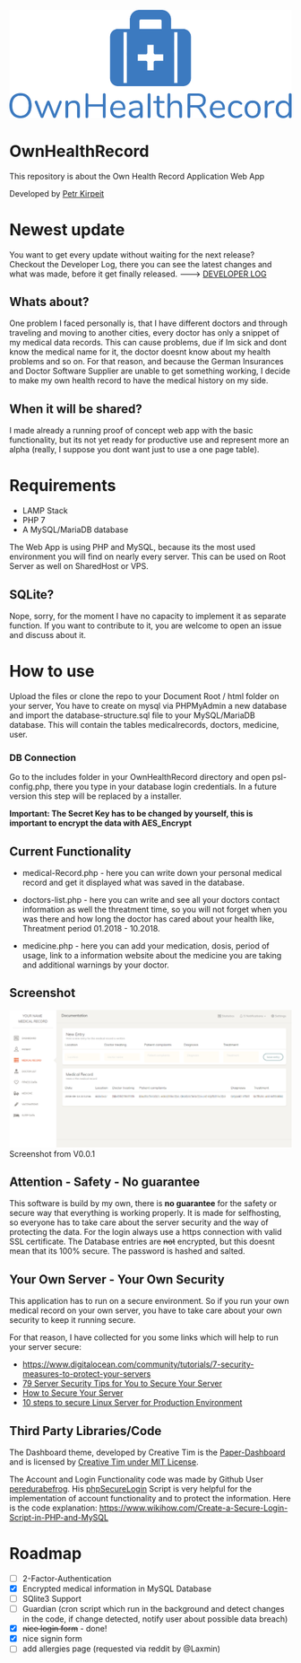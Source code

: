 ![](images/ownhealthrecord_logo.png)

# OwnHealthRecord
This repository is about the Own Health Record Application Web App

Developed by <a href="https://github.com/petrk94" target="_blank">Petr Kirpeit</a>

# Newest update
You want to get every update without waiting for the next release?
Checkout the Developer Log, there you can see the latest changes and what was made, before it get finally released. 
---> <a href="DeveloperLog.md" target="_blank">DEVELOPER LOG</a>

## Whats about?
One problem I faced personally is, that I have different doctors and through traveling and moving to another cities, every doctor has only a snippet of my medical data records.
This can cause problems, due if Im sick and dont know the medical name for it, the doctor doesnt know about my health problems and so on.
For that reason, and because the German Insurances and Doctor Software Supplier are unable to get something working, I decide to make my own health record to have the medical history on my side.

## When it will be shared?
I made already a running proof of concept web app with the basic functionality, but its not yet ready for productive use and represent more an alpha (really, I suppose you dont want just to use a one page table).

# Requirements
* LAMP Stack
* PHP 7
* A MySQL/MariaDB database

The Web App is using PHP and MySQL, because its the most used environment you will find on nearly every server. This can be used on Root Server as well on SharedHost or VPS.

## SQLite?
Nope, sorry, for the moment I have no capacity to implement it as separate function. If you want to contribute to it, you are welcome to open an issue and discuss about it.

# How to use
Upload the files or clone the repo to your Document Root / html folder on your server, 
You have to create on mysql via PHPMyAdmin a new database and import the database-structure.sql file to your MySQL/MariaDB database. This will contain the tables medicalrecords, doctors, medicine, user.

### DB Connection
Go to the includes folder in your OwnHealthRecord directory and open psl-config.php, there you type in your database login credentials. In a future version this step will be replaced by a installer.

**Important: The Secret Key has to be changed by yourself, this is important to encrypt the data with AES_Encrypt** 

## Current Functionality
* medical-Record.php - here you can write down your personal medical record and get it    displayed what was saved in the database.

* doctors-list.php - here you can write and see all your doctors contact information as well the threatment time, so you will not forget when you was there and how long the doctor has cared about your health like, Threatment period 01.2018 - 10.2018.
  
* medicine.php - here you can add your medication, dosis, period of usage, link to a
  information website about the medicine you are taking and additional warnings by your doctor.


## Screenshot
![](images/ownhealthrecord_medrecord_dashboard.png)
Screenshot from V0.0.1

## Attention - Safety - No guarantee
This software is build by my own, there is **no guarantee** for the safety or secure way that everything is working properly. It is made for selfhosting, so everyone has to take care about the server security and the way of protecting the data. For the login always use a https connection with valid SSL certificate. The Database entries are ~~not~~ encrypted, but this doesnt mean that its 100% secure. The password is hashed and salted.

## Your Own Server - Your Own Security
This application has to run on a secure environment. So if you run your own medical record on your own server, you have to take care about your own security to keep it running secure.

For that reason, I have collected for you some links which will help to run your server secure:

* https://www.digitalocean.com/community/tutorials/7-security-measures-to-protect-your-servers
* <a href="https://www.rackaid.com/blog/server-security-tips/" target="_blank">79 Server Security Tips for You to Secure Your Server</a>
* <a href="https://www.linode.com/docs/security/securing-your-server/" target="_blank">How to Secure Your Server</a>
* <a href="https://medium.com/viithiisys/10-steps-to-secure-linux-server-for-production-environment-a135109a57c5" target="_blank">10 steps to secure Linux Server for Production Environment</a>

## Third Party Libraries/Code

The Dashboard theme, developed by Creative Tim is the <a href="https://github.com/creativetimofficial/paper-dashboard" target="_blank">Paper-Dashboard</a> and is licensed by <a href="https://www.creative-tim.com/license/" target="_blank">Creative Tim under MIT License</a>.

The Account and Login Functionality code was made by Github User <a href="https://github.com/peredurabefrog" target="_blank">peredurabefrog</a>.
His <a href="https://github.com/peredurabefrog/phpSecureLogin" target="_blank">phpSecureLogin</a> Script is very helpful for the implementation of account functionality and to protect the information. 
Here is the code explanation: https://www.wikihow.com/Create-a-Secure-Login-Script-in-PHP-and-MySQL

# Roadmap
- [ ] 2-Factor-Authentication
- [x] Encrypted medical information in MySQL Database
- [ ] SQlite3 Support
- [ ] Guardian (cron script which run in the background and detect changes in the code, if change detected, notify user about possible data breach)
- [x] ~~nice login form~~ - done!
- [x] nice signin form
- [ ] add allergies page (requested via reddit by @Laxmin)
